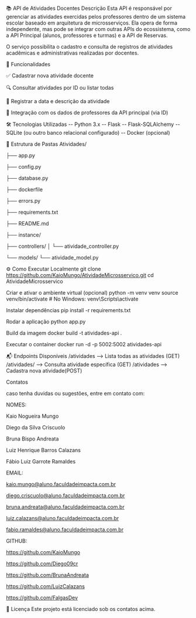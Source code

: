 📚 API de Atividades Docentes
Descrição Esta API é responsável por gerenciar as atividades exercidas pelos professores dentro de um sistema escolar baseado em arquitetura de microsserviços. Ela opera de forma independente, mas pode se integrar com outras APIs do ecossistema, como a API Principal (alunos, professores e turmas) e a API de Reservas.

O serviço possibilita o cadastro e consulta de registros de atividades acadêmicas e administrativas realizadas por docentes.

🚀 Funcionalidades

✅ Cadastrar nova atividade docente

🔍 Consultar atividades por ID ou listar todas

📆 Registrar a data e descrição da atividade

🔗 Integração com os dados de professores da API principal (via ID)

🛠️ Tecnologias Utilizadas
-- Python 3.x -- Flask -- Flask-SQLAlchemy -- SQLite (ou outro banco relacional configurado) -- Docker (opcional)

📁 Estrutura de Pastas
Atividades/

├── app.py  

├── config.py 

├── database.py  

├── dockerfile  

├── errors.py    

├── requirements.txt  

├── README.md    

├── instance/    

├── controllers/
│   └── atividade_controller.py  

└── models/
    └── atividade_model.py  


⚙️ Como Executar Localmente
git clone https://github.com/KaioMungo/AtividadeMicrosservico.git cd AtividadeMicrosservico

Criar e ativar o ambiente virtual (opcional)
python -m venv venv source venv/bin/activate # No Windows: venv\Scripts\activate

Instalar dependências
pip install -r requirements.txt

Rodar a aplicação
python app.py

Build da imagem
docker build -t atividades-api .

Executar o container
docker run -d -p 5002:5002 atividades-api

📬 Endpoints Disponíveis
/atividades -->	Lista todas as atividades (GET) /atividades/<id> -->  Consulta atividade específica (GET) /atividades -->	Cadastra nova atividade(POST)

Contatos

caso tenha duvidas ou sugestões, entre em contato com: 

NOMES:

Kaio Nogueira Mungo

Diego da Silva Criscuolo

Bruna Bispo Andreata

Luiz Henrique Barros Calazans

Fábio Luiz Garrote Ramaldes

EMAIL:

kaio.mungo@aluno.faculdadeimpacta.com.br

diego.criscuolo@aluno.faculdadeimpacta.com.br

bruna.andreata@aluno.faculdadeimpacta.com.br

luiz.calazans@aluno.faculdadeimpacta.com.br

fabio.ramaldes@aluno.faculdadeimpacta.com.br

GITHUB:

https://github.com/KaioMungo

https://github.com/Diego09cr

https://github.com/BrunaAndreata

https://github.com/LuizCalazans

https://github.com/FalgasDev

📜 Licença Este projeto está licenciado sob os contatos acima.
